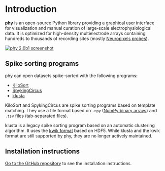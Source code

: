 # Introduction

[**phy**](https://github.com/cortex-lab/phy) is an open-source Python library providing a graphical user interface for visualization and manual curation of large-scale electrophysiological data. It is optimized for high-density multielectrode arrays containing hundreds to thousands of recording sites (mostly [Neuropixels probes](https://www.ucl.ac.uk/neuropixels/)).

[![phy 2.0b1 screenshot](https://user-images.githubusercontent.com/1942359/74028054-c284b880-49a9-11ea-8815-1b7e727a8644.png)](https://user-images.githubusercontent.com/1942359/74028054-c284b880-49a9-11ea-8815-1b7e727a8644.png)


## Spike sorting programs

phy can open datasets spike-sorted with the following programs:

* [KiloSort](https://github.com/MouseLand/Kilosort2/)
* [SpykingCircus](https://spyking-circus.readthedocs.io/en/latest/)
* [klusta](http://klusta.readthedocs.org/en/latest/)

KiloSort and SpykingCircus are spike sorting programs based on template matching. They use a file format based on `.npy` ([NumPy binary arrays](https://docs.scipy.org/doc/numpy-1.14.2/neps/npy-format.html)) and `.tsv` files (tab-separated files).

klusta is a legacy spike sorting program based on an automatic clustering algorithm. It uses the [kwik format](https://klusta.readthedocs.io/en/latest/kwik/#kwik-format) based on HDF5. While klusta and the kwik format are still supported by phy, they are no longer actively maintained.


## Installation instructions

[Go to the GitHub repository](https://github.com/cortex-lab/phy/) to see the installation instructions.
